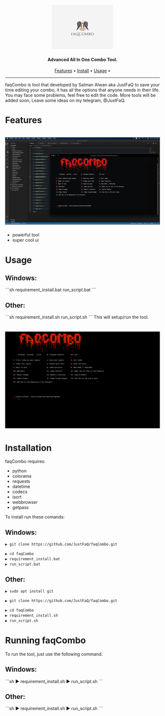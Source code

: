 <h1 align="center">
  <img src="src/logo.png" alt="faqCombo" width="200px"></a>
  <br>
</h1>

<h4 align="center">Advanced All In One Combo Tool.</h4>

<p align="center">
  <a href="#features">Features</a> •
  <a href="#installation">Install</a> •
  <a href="#running-faqCombo">Usage</a> •
</p>

---


faqCombo is tool that developed by Salman Alwan aka JustFaQ to save your time editing your combo, it has all the options that anyone needs in their life. You may face some problems, feel free to edit the code. More tools will be added soon, Leave some ideas on my telegram, @JustFaQ.

# Features

<h1 align="left">
  <img src="src/mc.png" alt="Main Commands" width="700px"></a>
  <br>
</h1>

 - powerful tool
 - super cool ui

 # Usage

<h2>Windows: </h2>
```sh
requirement_install.bat
run_script.bat
```

<h2>Other: </h2>
```sh
requirement_install.sh
run_script.sh
```
This will setup/run the tool.

<h1 align="left">
  <img src="src/hc.PNG" alt="Main Commands" width="700px"></a>
  <br>
</h1>


# Installation

faqCombo requires:
- python
- colorama
- requests
- datetime
- codecs
- isort
- webbrowser
- getpass

To install run these comands:

<h2>Windows: </h2>

```sh
▶ git clone https://github.com/JustFaQ/faqCombo.git
```
```sh
▶ cd faqCombo
▶ requirement_install.bat
▶ run_script.bat
```

<h2>Other: </h2>

```sh
▶ sudo apt install git
```
```sh
▶ git clone https://github.com/JustFaQ/faqCombo.git
```
```sh
▶ cd faqCombo
▶ requirement_install.sh
▶ run_script.sh
```

# Running faqCombo

To run the tool, just use the following command.

<h2>Windows: </h2>
```sh
▶ requirement_install.sh
▶ run_script.sh
```

<h2>Other: </h2>
```sh
▶ requirement_install.sh
▶ run_script.sh
```

